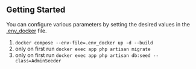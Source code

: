## Getting Started
You can configure various parameters by setting the desired values in the [.env_docker](.env_docker) file.
1. ```docker compose --env-file=.env_docker up -d --build```
2. only on first run ```docker exec app php artisan migrate``` 
3. only on first run ```docker exec app php artisan db:seed --class=AdminSeeder```
